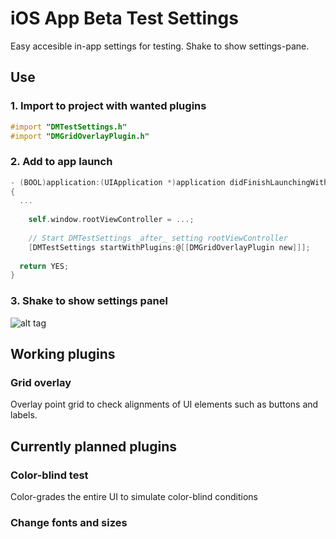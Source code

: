 iOS App Beta Test Settings
==========================

Easy accesible in-app settings for testing. Shake to show settings-pane.

## Use 

### 1. Import to project with wanted plugins

```objective-c
#import "DMTestSettings.h"
#import "DMGridOverlayPlugin.h"
```

### 2. Add to app launch

```objective-c
- (BOOL)application:(UIApplication *)application didFinishLaunchingWithOptions:(NSDictionary *)launchOptions
{
  ...
  
    self.window.rootViewController = ...;
  
    // Start DMTestSettings _after_ setting rootViewController 
    [DMTestSettings startWithPlugins:@[[DMGridOverlayPlugin new]]];
  
  return YES;
}
```
    
### 3. Shake to show settings panel

![alt tag](https://github.com/duemunk/iOS-App-Beta-Test-Settings/blob/master/Screenshots/SettingsPanel.png)

## Working plugins

### Grid overlay
Overlay point grid to check alignments of UI elements such as buttons and labels.


## Currently planned plugins

### Color-blind test
Color-grades the entire UI to simulate color-blind conditions


### Change fonts and sizes
